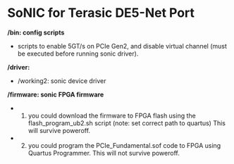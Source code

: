 SoNIC for Terasic DE5-Net Port
=====
**/bin: config scripts**
- scripts to enable 5GT/s on PCIe Gen2, and disable virtual channel (must be executed before running sonic driver).

**/driver:**
- /working2: sonic device driver

**/firmware: sonic FPGA firmware**
- 1. you could download the firmware to FPGA flash using the flash_program_ub2.sh script (note: set correct path to quartus) This will survive poweroff.
- 2. you could program the PCIe_Fundamental.sof code to FPGA using Quartus Programmer. This will not survive poweroff.
